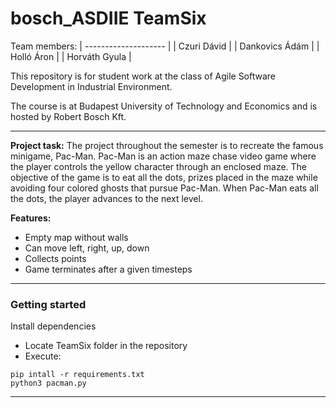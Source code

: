 # bosch_ASDIIE TeamSix

Team members:
| -------------------- |
| Czuri Dávid |
| Dankovics Ádám |
| Holló Áron |
| Horváth Gyula |

This repository is for student work at the class of Agile Software Development in Industrial Environment.

The course is at Budapest University of Technology and Economics and is hosted by Robert Bosch Kft.

---
**Project task:**
The project throughout the semester is to recreate the famous minigame, Pac-Man. Pac-Man is an action maze chase
video game where the player controls the yellow character through an enclosed maze. The objective of the game is to eat
all the dots, prizes placed in the maze while avoiding four colored ghosts that pursue Pac-Man. When Pac-Man eats all
the dots, the player advances to the next level.

**Features:**
- Empty map without walls
- Can move left, right, up, down
- Collects points
- Game terminates after a given timesteps
___
### Getting started
Install dependencies
- Locate TeamSix folder in the repository
- Execute:
```shell
pip intall -r requirements.txt
python3 pacman.py
```
___

